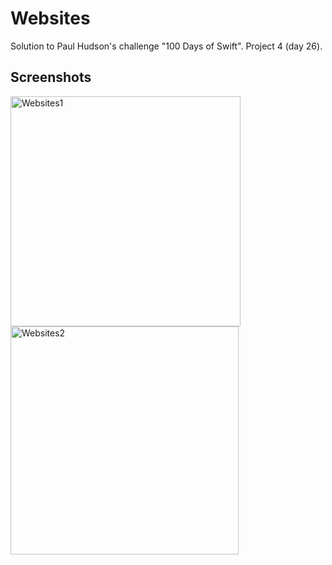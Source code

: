 # Websites
Solution to Paul Hudson's challenge "100 Days of Swift". Project 4 (day 26).
## Screenshots
<img width="368" alt="Websites1" src="https://user-images.githubusercontent.com/97385918/209985104-fb3e566e-ed0c-4760-a5bb-1b211a0356dc.png">
<img width="365" alt="Websites2" src="https://user-images.githubusercontent.com/97385918/209985120-17f0a93b-8062-412a-b437-c399b794d054.png">
